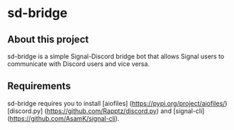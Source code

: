 # sd-bridge
## About this project
sd-bridge is a simple Signal-Discord bridge bot that allows Signal users to
communicate with Discord users and vice versa.

## Requirements
sd-bridge requires you to install [aiofiles]
(https://pypi.org/project/aiofiles/) [discord.py]
(https://github.com/Rapptz/discord.py) and [signal-cli]
(https://github.com/AsamK/signal-cli).
